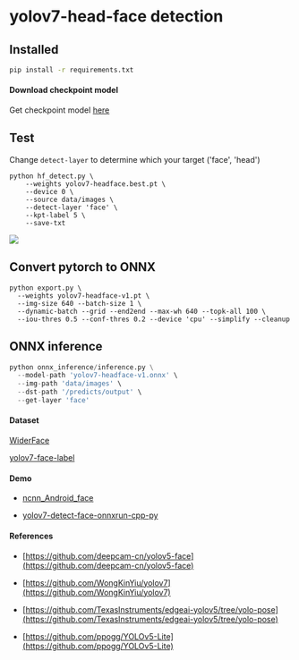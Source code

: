 # yolov7-head-face detection

## Installed
```sh
pip install -r requirements.txt
```

#### Download checkpoint model
 Get checkpoint model [here](https://drive.google.com/drive/folders/1wbgZeBCgiqazGlmMldIxTXaHwD2wNZSQ?usp=sharing)

## Test 
Change `detect-layer` to determine which your target ('face', 'head')
```
python hf_detect.py \
    --weights yolov7-headface.best.pt \
    --device 0 \
    --source data/images \
    --detect-layer 'face' \
    --kpt-label 5 \
    --save-txt
```
![](data/images/result.jpg)

## Convert pytorch to ONNX
```
python export.py \
  --weights yolov7-headface-v1.pt \
  --img-size 640 --batch-size 1 \
  --dynamic-batch --grid --end2end --max-wh 640 --topk-all 100 \
  --iou-thres 0.5 --conf-thres 0.2 --device 'cpu' --simplify --cleanup
```

## ONNX inference
```python
python onnx_inference/inference.py \
  --model-path 'yolov7-headface-v1.onnx' \
  --img-path 'data/images' \
  --dst-path '/predicts/output' \
  --get-layer 'face'
```

#### Dataset

[WiderFace](http://shuoyang1213.me/WIDERFACE/)

[yolov7-face-label](https://drive.google.com/file/d/1FsZ0ACah386yUufi0E_PVsRW_0VtZ1bd/view?usp=sharing)


#### Demo

* [ncnn_Android_face](https://github.com/FeiGeChuanShu/ncnn_Android_face)

* [yolov7-detect-face-onnxrun-cpp-py](https://github.com/hpc203/yolov7-detect-face-onnxrun-cpp-py)

#### References

* [https://github.com/deepcam-cn/yolov5-face](https://github.com/deepcam-cn/yolov5-face)

* [https://github.com/WongKinYiu/yolov7](https://github.com/WongKinYiu/yolov7)

* [https://github.com/TexasInstruments/edgeai-yolov5/tree/yolo-pose](https://github.com/TexasInstruments/edgeai-yolov5/tree/yolo-pose)

* [https://github.com/ppogg/YOLOv5-Lite](https://github.com/ppogg/YOLOv5-Lite)
